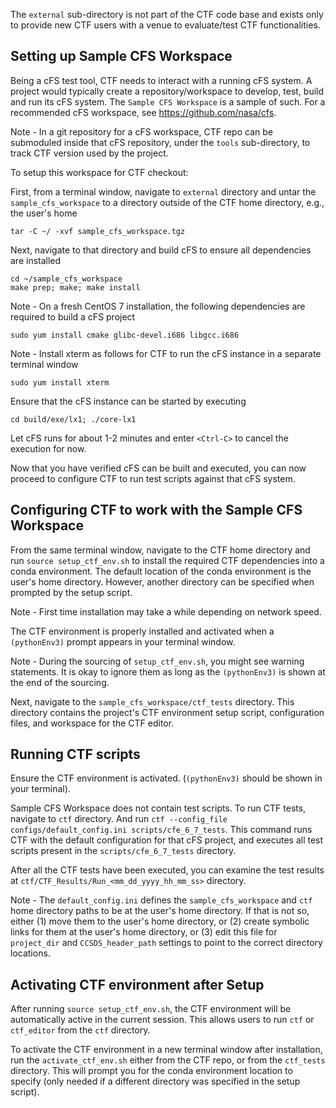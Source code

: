 The `external` sub-directory is not part of the CTF code base and exists only to provide new CTF users with a venue to evaluate/test CTF functionalities.

## Setting up Sample CFS Workspace

Being a cFS test tool, CTF needs to interact with a running cFS system. A project would typically create a repository/workspace to develop, test, build and run its cFS system.  The `Sample CFS Workspace` is a sample of such. For a recommended cFS workspace, see https://github.com/nasa/cfs.

Note - In a git repository for a cFS workspace, CTF repo can be submoduled inside that cFS repository, under the `tools` sub-directory, to track CTF version used by the project.

To setup this workspace for CTF checkout:

First, from a terminal window, navigate to `external` directory and untar the `sample_cfs_workspace` to a directory outside of the CTF home directory, e.g., the user's home

`tar -C ~/ -xvf sample_cfs_workspace.tgz`

Next, navigate to that directory and build cFS to ensure all dependencies are installed

```
cd ~/sample_cfs_workspace
make prep; make; make install
```

Note - On a fresh CentOS 7 installation, the following dependencies are required to build a cFS project

`sudo yum install cmake glibc-devel.i686 libgcc.i686`

Note - Install xterm as follows for CTF to run the cFS instance in a separate terminal window

`sudo yum install xterm`

Ensure that the cFS instance can be started by executing

`cd build/exe/lx1; ./core-lx1`

Let cFS runs for about 1-2 minutes and enter `<Ctrl-C>` to cancel the execution for now.

Now that you have verified cFS can be built and executed, you can now proceed to configure CTF to run test scripts against that cFS system.

## Configuring CTF to work with the Sample CFS Workspace

From the same terminal window, navigate to the CTF home directory and run `source setup_ctf_env.sh` to install the required CTF dependencies into a conda environment. The default location of the conda environment is the user's home directory. However, another directory can be specified when prompted by the setup script.

Note - First time installation may take a while depending on network speed.

The CTF environment is properly installed and activated when a `(pythonEnv3)` prompt appears in your terminal window.

Note - During the sourcing of `setup_ctf_env.sh`, you might see warning statements.  It is okay to ignore them as long as the `(pythonEnv3)` is shown at the end of the sourcing.

Next, navigate to the `sample_cfs_workspace/ctf_tests` directory. This directory contains the project's CTF environment setup script, configuration files, and workspace for the CTF editor.

## Running CTF scripts 

Ensure the CTF environment is activated. (`(pythonEnv3)` should be shown in your terminal).

Sample CFS Workspace does not contain test scripts. To run CTF tests, navigate to `ctf` directory. And run `ctf --config_file configs/default_config.ini scripts/cfe_6_7_tests`. 
This command runs CTF with the default configuration for that cFS project, and executes all test scripts present in the `scripts/cfe_6_7_tests` directory.

After all the CTF tests have been executed, you can examine the test results at `ctf/CTF_Results/Run_<mm_dd_yyyy_hh_mm_ss>` directory.

Note - The `default_config.ini` defines the `sample_cfs_workspace` and `ctf` home directory paths to be at the user's home directory.  If that is not so, either (1) move them to the user's home directory, or (2) create symbolic links for them at the user's home directory, or (3) edit this file for `project_dir` and `CCSDS_header_path` settings to point to the correct directory locations.

## Activating CTF environment after Setup

After running `source setup_ctf_env.sh`, the CTF environment will be automatically active in the current session. This allows users to run `ctf` or `ctf_editor` from the `ctf` directory.

To activate the CTF environment in a new terminal window after installation, run the `activate_ctf_env.sh` either from the CTF repo, or from the `ctf_tests` directory. This will prompt you for the conda environment location to specify (only needed if a different directory was specified in the setup script).


